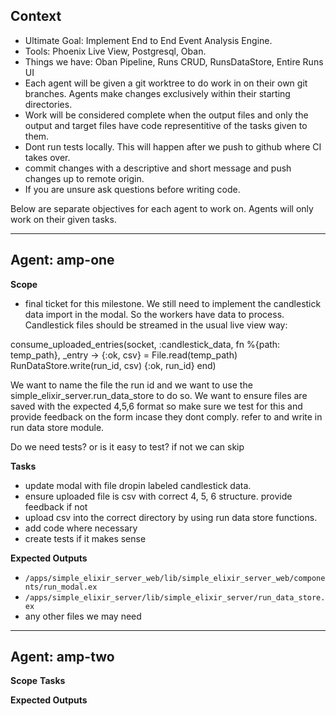 ## Context
- Ultimate Goal: Implement End to End Event Analysis Engine.
- Tools: Phoenix Live View, Postgresql, Oban.
- Things we have: Oban Pipeline, Runs CRUD, RunsDataStore, Entire Runs UI
- Each agent will be given a git worktree to do work in on their own git branches. Agents make changes exclusively within their starting directories.
- Work will be considered complete when the output files and only the output and target files have code representitive of the tasks given to them.
- Dont run tests locally. This will happen after we push to github where CI takes over.
- commit changes with a descriptive and short message and push changes up to remote origin.
- If you are unsure ask questions before writing code.

Below are separate objectives for each agent to work on. Agents will only work on their given tasks.

---

## Agent: amp-one
**Scope**
- final ticket for this milestone. We still need to implement the candlestick data import in the modal. So the workers have data to process. Candlestick files should be streamed in the usual live view way: 

consume_uploaded_entries(socket, :candlestick_data, fn %{path: temp_path}, _entry ->
  {:ok, csv} = File.read(temp_path)
  RunDataStore.write(run_id, csv)
  {:ok, run_id}
end)

We want to name the file the run id and we want to use the simple_elixir_server.run_data_store to do so.
We want to ensure files are saved with the expected 4,5,6 format so make sure we test for this and provide feedback on the form incase they dont comply. refer to and write in run data store module.

Do we need tests? or is it easy to test? if not we can skip

**Tasks**
- update modal with file dropin labeled candlestick data.
- ensure uploaded file is csv with correct 4, 5, 6 structure. provide feedback if not
- upload csv into the correct directory by using run data store functions.
- add code where necessary
- create tests if it makes sense

**Expected Outputs**
- `/apps/simple_elixir_server_web/lib/simple_elixir_server_web/components/run_modal.ex`
- `/apps/simple_elixir_server/lib/simple_elixir_server/run_data_store.ex`
- any other files we may need

---

## Agent: amp-two
**Scope**
**Tasks**

**Expected Outputs**
